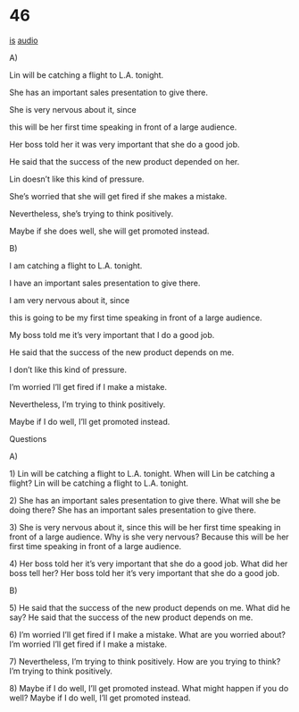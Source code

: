 # 46

[is](../is/story_46.md)
[audio](../audio/story_46.mp3)

A\)

Lin will be catching a flight to L.A. tonight.

She has an important sales presentation to give there.

She is very nervous about it, since

this will be her first time speaking in front of a large audience.

Her boss told her it was very important that she do a good job.

He said that the success of the new product depended on her.

Lin doesn’t like this kind of pressure.

She’s worried that she will get fired if she makes a mistake.

Nevertheless, she’s trying to think positively.

Maybe if she does well, she will get promoted instead.

B\)

I am catching a flight to L.A. tonight.

I have an important sales presentation to give there.

I am very nervous about it, since

this is going to be my first time speaking in front of a large audience.

My boss told me it’s very important that I do a good job.

He said that the success of the new product depends on me.

I don’t like this kind of pressure.

I’m worried I’ll get fired if I make a mistake.

Nevertheless, I’m trying to think positively.

Maybe if I do well, I’ll get promoted instead.

Questions

A\)

1\) Lin will be catching a flight to L.A. tonight. When will Lin be
catching a flight? Lin will be catching a flight to L.A. tonight.

2\) She has an important sales presentation to give there. What will she
be doing there? She has an important sales presentation to give there.

3\) She is very nervous about it, since this will be her first time
speaking in front of a large audience. Why is she very nervous? Because
this will be her first time speaking in front of a large audience.

4\) Her boss told her it’s very important that she do a good job. What
did her boss tell her? Her boss told her it’s very important that she do
a good job.

B\)

5\) He said that the success of the new product depends on me. What did
he say? He said that the success of the new product depends on me.

6\) I’m worried I’ll get fired if I make a mistake. What are you worried
about? I’m worried I’ll get fired if I make a mistake.

7\) Nevertheless, I’m trying to think positively. How are you trying to
think? I’m trying to think positively.

8\) Maybe if I do well, I’ll get promoted instead. What might happen if
you do well? Maybe if I do well, I’ll get promoted instead.
